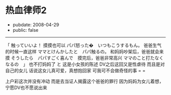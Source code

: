 # 热血律师2

- pubdate: 2008-04-29
- public: false

--------------------------


「 触っていいよ！ 摸摸也可以
パパ怒った�　いつもこうするもん。 爸爸生气的时候一直这样
ママとけんかしたと　パパ触るの。 和妈妈吵架后，爸爸就会来摸
そうしたら　パパすごく喜んで　摸完后，爸爸非常高兴
ママのこと打たなくなるの　」 也不打妈妈了
と
这是小女孩的陈述
DV之后这回又是性虐待
而且是对自己的女儿
话说这女儿真可爱，真想抱回家
可我可不会做奇怪的事 = =

上户彩这次并没有冲动
而是去当证人揭露这个爸爸的罪行
因为妈妈为女儿着想，宁愿DV也不愿说出来
